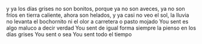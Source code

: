



y ya los días grises no son bonitos, porque ya no son aveces, ya no son fríos en tierra caliente, ahora son helados, y ya casi no veo el sol, la lluvia no levanta el bochornito ni el olor a carretera o pasto mojado
You sent
es algo maluco a decir verdad
You sent
de igual forma siempre la pienso en los días grises
You sent
o sea
You sent
todo el tiempo
